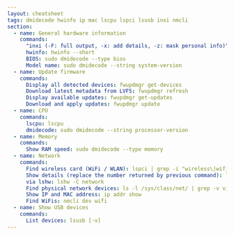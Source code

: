 ```yaml
---
layout: cheatsheet
tags: dmidecode hwinfo ip mac lscpu lspci lsusb inxi nmcli
section:
  - name: General hardware information
    commands:
      "inxi (-F: full output, -x: add details, -z: mask personal info)": inxi -Fxz
      hwinfo: hwinfo --short
      BIOS: sudo dmidecode --type bios
      Model name: sudo dmidecode --string system-version
  - name: Update firmware
    commands:
      Display all detected devices: fwupdmgr get-devices
      Download latest metadata from LVFS: fwupdmgr refresh
      Display available updates: fwupdmgr get-updates
      Download and apply updates: fwupdmgr update
  - name: CPU
    commands:
      lscpu: lscpu
      dmidecode: sudo dmidecode --string processor-version
  - name: Memory
    commands:
      Show RAM speed: sudo dmidecode --type memory
  - name: Network
    commands:
      Find wireless card (WiFi / WLAN): lspci | grep -i "wireless\|wifi"
      Show details (replace the number returned by previous command): lspci -vv -s 53:00.0
      via lshw: lshw -C network
      Find physical network devices: ls -l /sys/class/net/ | grep -v virtual
      Show IP and MAC address: ip addr show
      Find WiFis: nmcli dev wifi
  - name: Show USB devices
    commands:
      List devices: lsusb [-v]
---
```

